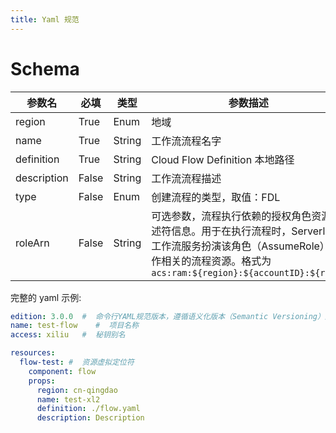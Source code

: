 ```yaml
---
title: Yaml 规范
---
```

# Schema

| 参数名      | 必填  | 类型   | 参数描述                                                                                                                                                                           |
| ----------- | ----- | ------ | ---------------------------------------------------------------------------------------------------------------------------------------------------------------------------------- |
| region      | True  | Enum   | 地域                                                                                                                                                                               |
| name        | True  | String | 工作流流程名字                                                                                                                                                                     |
| definition  | True  | String | Cloud Flow Definition 本地路径                                                                                                                                                     |
| description | False | String | 工作流流程描述                                                                                                                                                                     |
| type        | False | Enum   | 创建流程的类型，取值：FDL                                                                                                                                                          |
| roleArn     | False | String | 可选参数，流程执行依赖的授权角色资源描述符信息。用于在执行流程时，Serverless 工作流服务扮演该角色（AssumeRole）操作相关的流程资源。格式为 `acs:ram:${region}:${accountID}:${role}` |

完整的 yaml 示例:

```yaml
edition: 3.0.0  #  命令行YAML规范版本，遵循语义化版本（Semantic Versioning）规范
name: test-flow    #  项目名称
access: xiliu   #  秘钥别名

resources:
  flow-test: #  资源虚拟定位符
    component: flow
    props:
      region: cn-qingdao
      name: test-xl2
      definition: ./flow.yaml
      description: Description
```
